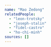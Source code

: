 ```yaml
---
name: "Mao Zedong"
relatedPeople:
  - "leon-trotsky"
  - "joseph-stalin"
  - "fidel-castro"
  - "ho-chi-minh"
sources: []
---
```


